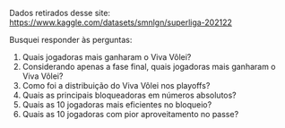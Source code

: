 Dados retirados desse site:
https://www.kaggle.com/datasets/smnlgn/superliga-202122

Busquei responder às perguntas:
1) Quais jogadoras mais ganharam o Viva Vôlei?
2) Considerando apenas a fase final, quais jogadoras mais ganharam o Viva Vôlei?
3) Como foi a distribuição do Viva Vôlei nos playoffs?
4) Quais as principais bloqueadoras em números absolutos?
5) Quais as 10 jogadoras mais eficientes no bloqueio?
6) Quais as 10 jogadoras com pior aproveitamento no passe?
